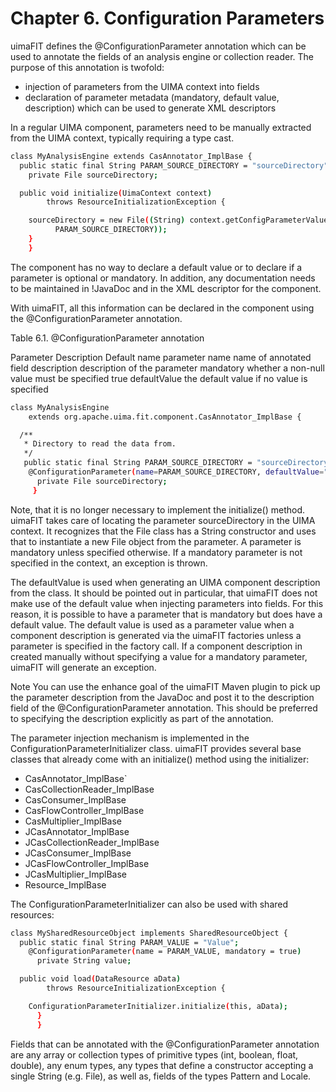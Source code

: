 Chapter 6. Configuration Parameters
============================================

uimaFIT defines the @ConfigurationParameter annotation 
which can be used to annotate the fields of an analysis engine or collection reader. 
The purpose of this annotation is twofold:
 - injection of parameters from the UIMA context into fields
 - declaration of parameter metadata (mandatory, default value, description) which can be used to generate XML descriptors

In a regular UIMA component, 
parameters need to be manually extracted from the UIMA context, 
typically requiring a type cast.

```sh
class MyAnalysisEngine extends CasAnnotator_ImplBase {
  public static final String PARAM_SOURCE_DIRECTORY = "sourceDirectory";
    private File sourceDirectory;

  public void initialize(UimaContext context)
        throws ResourceInitializationException {

    sourceDirectory = new File((String) context.getConfigParameterValue(
          PARAM_SOURCE_DIRECTORY));
    }
    }
```

The component has no way to declare a default value or to declare if a parameter is optional or mandatory. In addition, any documentation needs to be maintained in !JavaDoc and in the XML descriptor for the component.

With uimaFIT, all this information can be declared in the component using the @ConfigurationParameter annotation.

Table 6.1. @ConfigurationParameter annotation

Parameter  Description		   Default
name	   parameter name	   name of annotated field
description	     description of the parameter
mandatory	     whether a non-null value must be specified	true
defaultValue	     the default value if no value is specified

```sh
class MyAnalysisEngine
    extends org.apache.uima.fit.component.CasAnnotator_ImplBase {

  /**
   * Directory to read the data from.
   */
   public static final String PARAM_SOURCE_DIRECTORY = "sourceDirectory";
    @ConfigurationParameter(name=PARAM_SOURCE_DIRECTORY, defaultValue=".")
      private File sourceDirectory;
     }
```

Note, that it is no longer necessary to implement the initialize() method. uimaFIT takes care of locating the parameter sourceDirectory in the UIMA context. It recognizes that the File class has a String constructor and uses that to instantiate a new File object from the parameter. A parameter is mandatory unless specified otherwise. If a mandatory parameter is not specified in the context, an exception is thrown.

The defaultValue is used when generating an UIMA component description from the class. It should be pointed out in particular, that uimaFIT does not make use of the default value when injecting parameters into fields. For this reason, it is possible to have a parameter that is mandatory but does have a default value. The default value is used as a parameter value when a component description is generated via the uimaFIT factories unless a parameter is specified in the factory call. If a component description in created manually without specifying a value for a mandatory parameter, uimaFIT will generate an exception.

Note
You can use the enhance goal of the uimaFIT Maven plugin to pick up the parameter description from the JavaDoc and post it to the description field of the @ConfigurationParameter annotation. This should be preferred to specifying the description explicitly as part of the annotation.

The parameter injection mechanism is implemented in the ConfigurationParameterInitializer class. 
uimaFIT provides several base classes that already come with an initialize() method using the initializer:
 - CasAnnotator_ImplBase`
 - CasCollectionReader_ImplBase
 - CasConsumer_ImplBase
 - CasFlowController_ImplBase
 - CasMultiplier_ImplBase
 - JCasAnnotator_ImplBase
 - JCasCollectionReader_ImplBase
 - JCasConsumer_ImplBase
 - JCasFlowController_ImplBase
 - JCasMultiplier_ImplBase
 - Resource_ImplBase

The ConfigurationParameterInitializer can also be used with shared resources:
```sh
class MySharedResourceObject implements SharedResourceObject {
  public static final String PARAM_VALUE = "Value";
    @ConfigurationParameter(name = PARAM_VALUE, mandatory = true)
      private String value;

  public void load(DataResource aData)
        throws ResourceInitializationException {

    ConfigurationParameterInitializer.initialize(this, aData);
      }
      }
```

Fields that can be annotated with the @ConfigurationParameter annotation are any array or collection types of primitive types (int, boolean, float, double), any enum types, 
any types that define a constructor accepting a single String (e.g. File), 
as well as, fields of the types Pattern and Locale.

